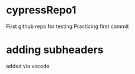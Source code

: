 # cypressRepo1
First github repo for testing
Practicing first commit

# adding subheaders
added via vscode
